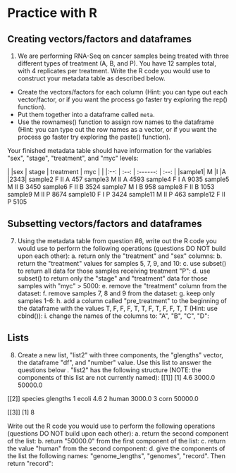 # Practice with R
## Creating vectors/factors and dataframes
1. We are performing RNA-Seq on cancer samples being treated with three different types of treatment (A, B, and P). You have 12 samples total, with 4 replicates per treatment. Write the R code you would use to construct your metadata table as described below.  
 - Create the vectors/factors for each column (Hint: you can type out each vector/factor, or if you want the process go faster try exploring the rep() function).
 - Put them together into a dataframe called `meta`.
 - Use the rownames() function to assign row names to the dataframe (Hint: you can type out the row names as a vector, or if you want the process go faster try exploring the paste() function).

 Your finished metadata table should have information for the variables "sex", "stage", "treatment", and "myc" levels: 

 | |sex	| stage	| treatment	| myc |
 | |:--: | :--:	| :------:	| :--: |
 |sample1|	M	|I	|A	|2343|
 sample2	F	II	A	457
 sample3	M	II	A	4593
 sample4	F	I	A	9035
 sample5	M	II	B	3450
 sample6	F	II	B	3524
 sample7	M	I	B	958
 sample8	F	II	B	1053
 sample9	M	II	P	8674
 sample10	F	I	P	3424
 sample11	M	II	P	463
 sample12	F	II	P	5105

 
## Subsetting vectors/factors and dataframes
 7. Using the metadata table from question #6, write out the R code you would use to perform the following operations (questions DO NOT build upon each other):
a. return only the "treatment" and "sex" columns:
b. return the "treatment" values for samples 5, 7, 9, and 10:
c. use subset() to return all data for those samples receiving treatment "P":
d. use subset() to return only the "stage" and "treatment" data for those samples with "myc" > 5000:
e. remove the "treatment" column from the dataset:
f.  remove samples 7, 8 and 9 from the dataset:
g. keep only samples 1-6:
h. add a column called "pre_treatment" to the beginning of the dataframe with the values T, F, F, F, T, T, F, T, F, F, T, T (Hint: use cbind()): 
i. change the names of the columns to: "A", "B", "C", "D":
 
## Lists
8. Create a new list, "list2" with three components, the "glengths" vector, the dataframe "df", and "number" value. Use this list to answer the questions below . "list2" has the following structure (NOTE: the components of this list are not currently named):
[[1]]
[1]   4.6  3000.0 50000.0 
 
[[2]]
     species glengths
1   ecoli       4.6
2   human   3000.0
3   corn       50000.0
 
[[3]]
[1] 8

Write out the R code you would use to perform the following operations (questions DO NOT build upon each other):
a. return the second component of the list:
b. return "50000.0" from the first component of the list:
c. return the value "human" from the second component: 
d. give the components of the list the following names: "genome_lengths", "genomes", "record". Then return "record":


